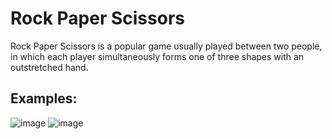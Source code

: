 # Rock Paper Scissors
Rock Paper Scissors is a popular game usually played between two people, in which each player simultaneously forms one of three shapes with an outstretched hand.

## Examples: 

![image](https://user-images.githubusercontent.com/45227327/212542974-d21d7111-7ca5-42f2-a36f-aaff05b30971.png)
![image](https://user-images.githubusercontent.com/45227327/212543005-8fd8c050-f097-47ec-afa9-234472287872.png)
